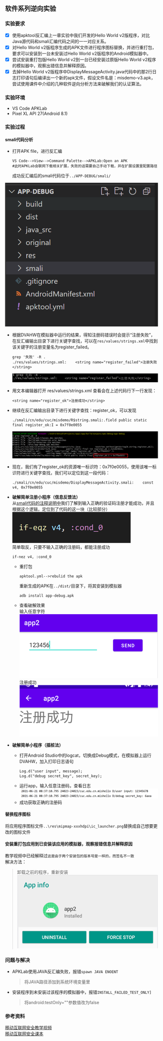 ## 软件系列逆向实验  
### 实验要求  
- [x] 使用apktool反汇编上一章实验中我们开发的Hello World v2版程序，对比Java源代码和smali汇编代码之间的一一对应关系。
- [x] 对Hello World v2版程序生成的APK文件进行程序图标替换，并进行重打包，要求可以安装到一台未安装过Hello World v2版程序的Android模拟器中。
- [x] 尝试安装重打包版Hello World v2到一台已经安装过原版Hello World v2程序的模拟器中，观察出错信息并解释原因。
- [x] 去掉Hello World v2版程序中DisplayMessageActivity.java代码中的那2行日志打印语句后编译出一个新的apk文件，假设文件名是：misdemo-v3.apk，尝试使用课件中介绍的几种软件逆向分析方法来破解我们的认证算法。  
### 实验环境  
* VS Code APKLab  
* Pixel XL API 27(Android 8.1)  
### 实验过程  
#### smali代码分析  
* 打开APK file，进行反汇编  
    
    ```  
    VS Code-->View-->Command Palette-->APKLab:Open an APK  
    #此时APKLab会联网下载相关扩展，失败的话需要自己手动下载，并在扩展设置里配置路径  
    ```  
  成功反汇编后的smali代码位于```../APP-DEBUG/smali/```  

![](img/smali.PNG)  
 
* 根据DVAHW在模拟器中运行的结果，得知注册码错误时会提示“注册失败”，在反汇编输出目录下进行关键字查找，可以在```res/values/strings.xml```中找到该关键字的注册变量名为register_failed。  

    ```  
    grep '失败' -R . 
    ./res/values/strings.xml:    <string name="register_failed">注册失败</string>  
    ```  
    ![](img/grep失败.PNG)
* 用文本编辑器打开 res/values/strings.xml 查看会在上述代码行下一行发现：
    ```
    <string name="register_ok">注册成功</string>  
    ```
* 继续在反汇编输出目录下进行关键字查找：register_ok，可以发现
    ```
    ./smali/cn/edu/cuc/misdemo/R$string.smali:.field public static final register_ok:I = 0x7f0e0055  
    ```  
    ![](img/register_ok.PNG)
* 现在，我们有了register_ok的资源唯一标识符：0x7f0e0055，使用该唯一标识符进行关键字查找，我们可以定位到这一段代码：
    ```
    ./smali/cn/edu/cuc/misdemo/DisplayMessageActivity.smali:    const v4, 0x7f0e0055  
    ```  
* **破解简单注册小程序（信息反馈法）**  
从[smali代码的注释说明中](https://github.com/c4pr1c3/cuc-mis/blob/master/chap0x07/exp.md)我们了解到输入正确的验证码注册才能成功，并且根据这个逻辑，定位到了代码的这一块（比较部分）  
![](img\取反.PNG)  
简单取反，只要不输入正确的注册码，都能注册成功  
    ```  
    if-nez v4, :cond_0  
    ```    
    * 重打包  
        ```  
        apktool.yml-->rebulid the apk  
        ```  
        重新生成的APK在```../dist/```目录下，将其安装到模拟器  
        ```  
        adb install app-debug.apk  
        ```  
    * 查看破解效果  
    输入任意字符  
    ![](img/任意字符.PNG)  
    注册成功  
    ![](img/注册成功.PNG)    
* **破解简单小程序（插桩法）**  
    * 打开Android Studio中的logcat，切换成Debug模式，在模拟器上运行DVAHW，加入打印日志语句  
        ```  
        Log.d("user input", message);
        Log.d("debug secret_key", secret_key);  
        ```  
    * 运行app，输入任意注册码，查看日志  
    ![](img/插桩日志.PNG)
    * 成功获取正确的注册码  
#### 替换程序图标  
将应用程序图标文件```..\res\mipmap-xxxhdpi\ic_launcher.png```替换成自己想要更改的图标文件  
#### 安装重打包应用到已安装该应用的模拟器，观察报错信息并解释原因  
教学视频中已经解释过```这是由于两个安装包的版本号是一样的，而签名不一致```  
解决方法：  
>卸载之前的程序，重新安装  
![](img/卸载.PNG) 
### 问题与解决  
* APKLab使用JAVA反汇编失败，报错```spawn JAVA ENOENT```  
    >将JAVA路径添加到系统环境变量里  
* 安装程序到未安装过该程序的模拟器中，报错```INSTALL_FAILED_TEST_ONLY]```   
    >将android:testOnly=""参数值改为false  
### 参考资料  
[移动互联网安全教学视频](https://www.bilibili.com/video/BV1rr4y1A7nz?from=search&seid=15931812050915535394)   
[移动互联网安全课本](https://github.com/c4pr1c3/cuc-mis/blob/master/chap0x07/exp.md)